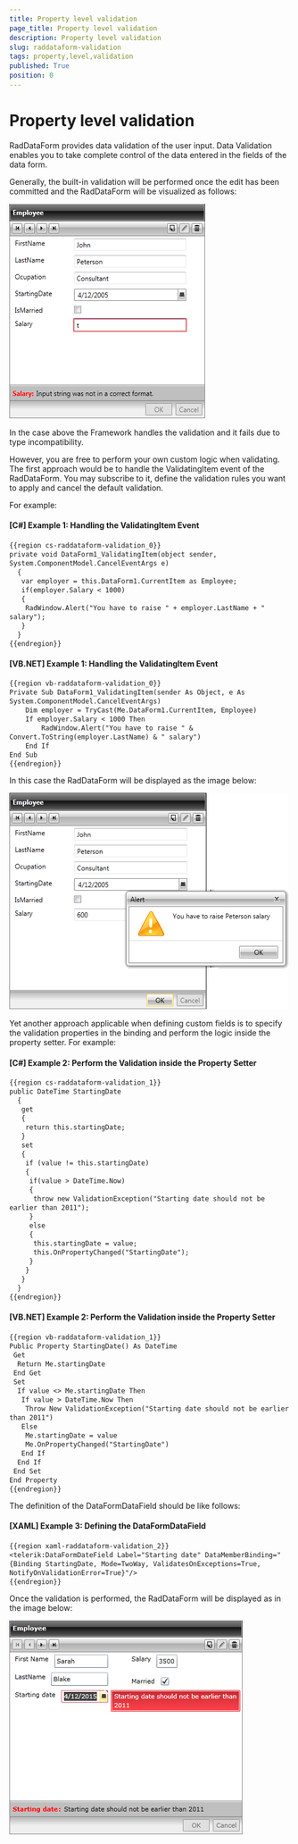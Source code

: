 ```yaml
---
title: Property level validation
page_title: Property level validation
description: Property level validation
slug: raddataform-validation
tags: property,level,validation
published: True
position: 0
---
```


# Property level validation

RadDataForm provides data validation of the user input. Data Validation enables you to take complete control of the data entered in the fields of the data form. 

Generally, the built-in validation will be performed once the edit has been committed and the RadDataForm will be visualized as follows:

![](images/RadDataForm_Validation1.png)

In the case above the Framework handles the validation and it fails due to type incompatibility.

However, you are free to perform your own custom logic when validating. The first approach would be to handle the ValidatingItem event of the RadDataForm. You may subscribe to it, define the validation rules you want to apply and cancel the default validation.

For example:

#### __[C#] Example 1: Handling the ValidatingItem Event__

	{{region cs-raddataform-validation_0}}
	private void DataForm1_ValidatingItem(object sender, System.ComponentModel.CancelEventArgs e)
	  {   
	   var employer = this.DataForm1.CurrentItem as Employee;
	   if(employer.Salary < 1000)
	   {
	    RadWindow.Alert("You have to raise " + employer.LastName + " salary");
	   }
	  }
	{{endregion}}

#### __[VB.NET] Example 1: Handling the ValidatingItem Event__

	{{region vb-raddataform-validation_0}}
    Private Sub DataForm1_ValidatingItem(sender As Object, e As System.ComponentModel.CancelEventArgs)
        Dim employer = TryCast(Me.DataForm1.CurrentItem, Employee)
        If employer.Salary < 1000 Then
            RadWindow.Alert("You have to raise " & Convert.ToString(employer.LastName) & " salary")
        End If
    End Sub
	{{endregion}}

In this case the RadDataForm will be displayed as the image below:

![](images/RadDataForm_Validation2.png)

Yet another approach applicable when defining custom fields is to specify the validation properties in the binding and perform the logic inside the property setter. For example:

#### __[C#] Example 2: Perform the Validation inside the Property Setter__

	{{region cs-raddataform-validation_1}}
	public DateTime StartingDate
	  {
	   get
	   {
	    return this.startingDate;
	   }
	   set
	   {
	    if (value != this.startingDate)
	    {
	     if(value > DateTime.Now)
	     {
	      throw new ValidationException("Starting date should not be earlier than 2011");
	     }
	     else
	     {
	      this.startingDate = value;
	      this.OnPropertyChanged("StartingDate");
	     }     
	    }
	   }
	  }
	{{endregion}}

#### __[VB.NET] Example 2: Perform the Validation inside the Property Setter__

	{{region vb-raddataform-validation_1}}
	Public Property StartingDate() As DateTime
	 Get
	  Return Me.startingDate
	 End Get
	 Set
	  If value <> Me.startingDate Then
	   If value > DateTime.Now Then
	    Throw New ValidationException("Starting date should not be earlier than 2011")
	   Else
	    Me.startingDate = value
	    Me.OnPropertyChanged("StartingDate")
	   End If
	  End If
	 End Set
	End Property
	{{endregion}}

The definition of the DataFormDataField should be like follows:

#### __[XAML] Example 3: Defining the DataFormDataField__

	{{region xaml-raddataform-validation_2}}
	<telerik:DataFormDateField Label="Starting date" DataMemberBinding="{Binding StartingDate, Mode=TwoWay, ValidatesOnExceptions=True, NotifyOnValidationError=True}"/>
	{{endregion}}

Once the validation is performed, the RadDataForm will be displayed as in the image below:

![](images/RadDataForm_Validation3.png)
